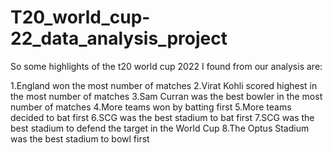 # T20_world_cup-22_data_analysis_project
So some highlights of the t20 world cup 2022 I found from our analysis are:

1.England won the most number of matches
2.Virat Kohli scored highest in the most number of matches
3.Sam Curran was the best bowler in the most number of matches
4.More teams won by batting first
5.More teams decided to bat first
6.SCG was the best stadium to bat first
7.SCG was the best stadium to defend the target in the World Cup
8.The Optus Stadium was the best stadium to bowl first
